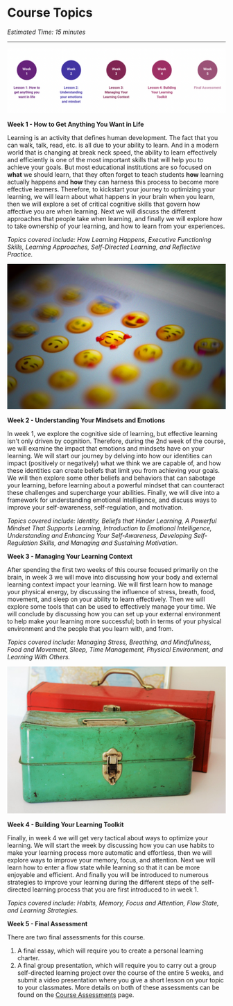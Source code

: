 # Course Topics

*Estimated Time: 15 minutes*

---

![oyl topics](./topics.png)

**Week 1 - How to Get Anything You Want in Life**

Learning is an activity that defines human development. The fact that you can walk, talk, read, etc. is all due to your ability to learn. And in a modern world that is changing at break neck speed, the ability to learn effectively and efficiently is one of the most important skills that will help you to achieve your goals. But most educational institutions are so focused on **what** we should learn, that they often forget to teach students **how** learning actually happens and **how** they can harness this process to become more effective learners. Therefore, to kickstart your journey to optimizing your learning, we will learn about what happens in your brain when you learn, then we will explore a set of critical cognitive skills that govern how affective you are when learning. Next we will discuss the different approaches that people take when learning, and finally we will explore how to take ownership of your learning, and how to learn from your experiences.

*Topics covered include: How Learning Happens, Executive Functioning Skills, Learning Approaches, Self-Directed Learning, and Reflective Practice.*

![emotions](./emotions.jpeg)

**Week 2 - Understanding Your Mindsets and Emotions**

In week 1, we explore the cognitive side of learning, but effective learning isn't only driven by cognition. Therefore, during the 2nd week of the course, we will examine the impact that emotions and mindsets have on your learning. We will start our journey by delving into how our identities can impact (positively or negatively) what we think we are capable of, and how these identities can create beliefs that limit you from achieving your goals. We will then explore some other beliefs and behaviors that can sabotage your learning, before learning about a powerful mindset that can counteract these challenges and supercharge your abilities. Finally, we will dive into a framework for understanding emotional intelligence, and discuss ways to improve your self-awareness, self-regulation, and motivation.

*Topics covered include: Identity, Beliefs that Hinder Learning, A Powerful Mindset That Supports Learning, Introduction to Emotional Intelligence, Understanding and Enhancing Your Self-Awareness, Developing Self-Regulation Skills, and Managing and Sustaining Motivation.*

**Week 3 - Managing Your Learning Context**

After spending the first two weeks of this course focused primarily on the brain, in week 3 we will move into discussing how your body and external learning context impact your learning. We will first learn how to manage your physical energy, by discussing the influence of stress, breath, food, movement, and sleep on your ability to learn effectively. Then we will explore some tools that can be used to effectively manage your time. We will conclude by discussing how you can set up your external environment to help make your learning more successful; both in terms of your physical environment and the people that you learn with, and from.

*Topics covered include: Managing Stress, Breathing, and Mindfullness, Food and Movement, Sleep, Time Management, Physical Environment, and Learning With Others.*

![toolkit](./toolkit.jpeg)

**Week 4 - Building Your Learning Toolkit**

Finally, in week 4 we will get very tactical about ways to optimize your learning. We will start the week by discussing how you can use habits to make your learning process more automatic and effortless, then we will explore ways to improve your memory, focus, and attention. Next we will learn how to enter a flow state while learning so that it can be more enjoyable and efficient. And finally you will be introduced to numerous strategies to improve your learning during the different steps of the self-directed learning process that you are first introduced to in week 1. 

*Topics covered include: Habits, Memory, Focus and Attention, Flow State, and Learning Strategies.*

**Week 5 - Final Assessment**

There are two final assessments for this course. 
1) A final essay, which will require you to create a personal learning charter.
2) A final group presentation, which will require you to carry out a group self-directed learning project over the course of the entire 5 weeks, and submit a video presentation where you give a short lesson on your topic to your classmates. More details on both of these assessments can be found on the [Course Assessments](/optimizing-your-learning/welcome/course-assessments.md) page.

